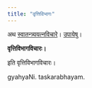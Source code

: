 ```yaml
---
title: "वृत्तिविभागः"
---
```

अथ [स्वातन्त्र्ययत्नविचारे](/svAtantryam)। [उपायेषु](/svAtantryam/upAyAH)।

**वृत्तिविभागविचारः।**



इति वृत्तिविभागविचारः।

gyahyaNi. taskarabhayam.